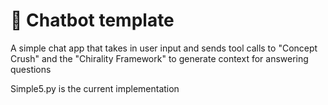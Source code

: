 # 💬 Chatbot template

A simple chat app that takes in user input and sends tool calls to "Concept Crush" and the "Chirality Framework" to generate context for answering questions

Simple5.py is the current implementation
